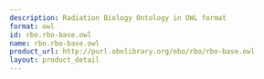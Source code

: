 ```yaml
---
description: Radiation Biology Ontology in OWL format
format: owl
id: rbo.rbo-base.owl
name: rbo.rbo-base.owl
product_url: http://purl.obolibrary.org/obo/rbo/rbo-base.owl
layout: product_detail
---
```

